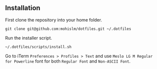 ## Installation

First clone the repository into your home folder.

	git clone git@github.com:mohislm/dotfiles.git ~/.dotfiles

Run the installer script.

	~/.dotfiles/scripts/install.sh

Go to iTerm `Preferences > Profiles > Text` and use `Meslo LG M Regular for Powerline` font for both `Regular Font` and `Non-ASCII Font`.

